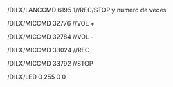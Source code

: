 /DILX/LANCCMD 6195 1//REC/STOP y numero de veces

/DILX/MICCMD 32776 //VOL +

/DILX/MICCMD 32784 //VOL -

/DILX/MICCMD 33024 //REC

/DILX/MICCMD 33792 //STOP

/DILX/LED 0 255 0 0